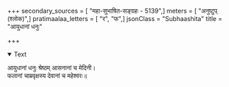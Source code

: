 +++
secondary_sources = [ "महा-सुभाषित-सङ्ग्रहः - 5139",]
meters = [ "अनुष्टुप् (श्लोक)",]
pratimaalaa_letters = [ "र", "फ",]
jsonClass = "Subhaashita"
title = "आयुधानां धनुः"

+++

<details open><summary>Text</summary>

आयुधानां धनुः श्रेष्ठम् आसनानां च मेदिनी।  
फलानां चाम्रवृक्षस्य देवानां च महेश्वरः॥
</details>
